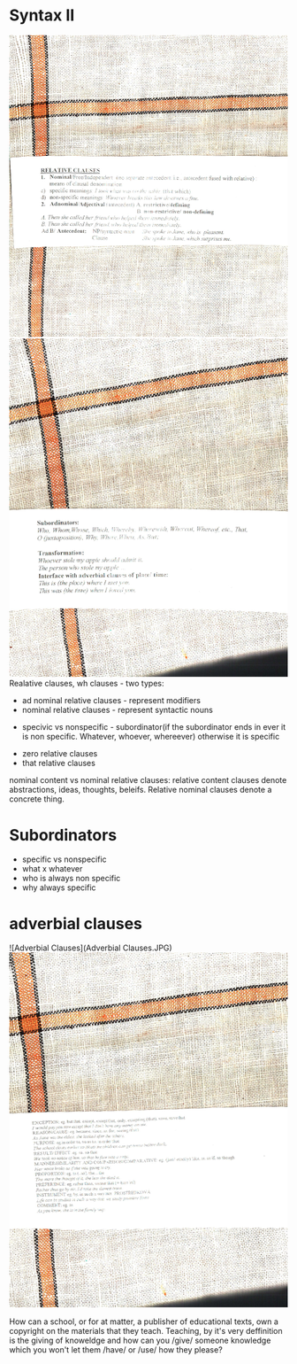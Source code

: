 Syntax II
=========
![RelativeClauses](RelativeClauses.JPG)
![RelativeClauses](RelativeClauses2.JPG)
Realative clauses,
wh clauses - two types:
 - ad nominal relative clauses - represent modifiers
 - nominal relative clauses - represent syntactic nouns
  + specivic vs nonspecific - subordinator(if the subordinator ends in ever it is non specific. Whatever, whoever, whereever) otherwise it is specific

 - zero relative clauses
 - that relative clauses

nominal content vs nominal relative clauses: relative content clauses denote abstractions, ideas, thoughts, beleifs.  Relative nominal clauses denote a concrete thing.

Subordinators
==========
 - specific vs nonspecific
 - what x whatever
 - who is always non specific
 - why always specific

adverbial clauses
===============
![Adverbial Clauses](Adverbial Clauses.JPG)
![Adverbial Clauses](AdverbialClauses2.JPG)

How can a school, or for at matter, a publisher of educational texts, own a copyright on the materials that they teach.  Teaching, by it's very deffinition is the giving of knoweldge and how can you /give/ someone knowledge which you won't let them /have/ or /use/ how they please?
